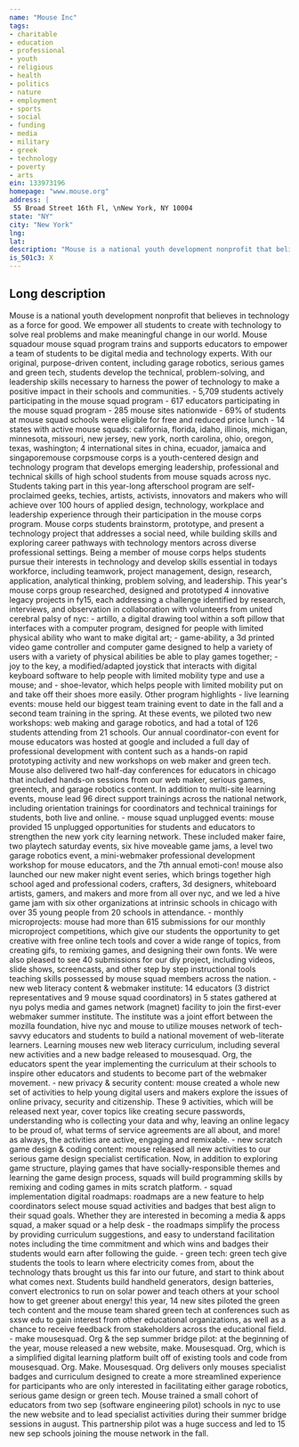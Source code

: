 ```yaml
---
name: "Mouse Inc"
tags:
- charitable
- education
- professional
- youth
- religious
- health
- politics
- nature
- employment
- sports
- social
- funding
- media
- military
- greek
- technology
- poverty
- arts
ein: 133973196
homepage: "www.mouse.org"
address: |
 55 Broad Street 16th Fl, \nNew York, NY 10004
state: "NY"
city: "New York"
lng: 
lat: 
description: "Mouse is a national youth development nonprofit that believes in technology as a force for good. We empower all students to create with technology to solve real problems and make meaningful change in our world. "
is_501c3: X
---
```


## Long description

Mouse is a national youth development nonprofit that believes in technology as a force for good. We empower all students to create with technology to solve real problems and make meaningful change in our world. Mouse squadour mouse squad program trains and supports educators to empower a team of students to be digital media and technology experts. With our original, purpose-driven content, including garage robotics, serious games and green tech, students develop the technical, problem-solving, and leadership skills necessary to harness the power of technology to make a positive impact in their schools and communities. - 5,709 students actively participating in the mouse squad program - 617 educators participating in the mouse squad program - 285 mouse sites nationwide - 69% of students at mouse squad schools were eligible for free and reduced price lunch - 14 states with active mouse squads: california, florida, idaho, illinois, michigan, minnesota, missouri, new jersey, new york, north carolina, ohio, oregon, texas, washington; 4 international sites in china, ecuador, jamaica and singaporemouse corpsmouse corps is a youth-centered design and technology program that develops emerging leadership, professional and technical skills of high school students from mouse squads across nyc. Students taking part in this year-long afterschool program are self-proclaimed geeks, techies, artists, activists, innovators and makers who will achieve over 100 hours of applied design, technology, workplace and leadership experience through their participation in the mouse corps program. Mouse corps students brainstorm, prototype, and present a technology project that addresses a social need, while building skills and exploring career pathways with technology mentors across diverse professional settings. Being a member of mouse corps helps students pursue their interests in technology and develop skills essential in todays workforce, including teamwork, project management, design, research, application, analytical thinking, problem solving, and leadership. This year's mouse corps group researched, designed and prototyped 4 innovative legacy projects in fy15, each addressing a challenge identified by research, interviews, and observation in collaboration with volunteers from united cerebral palsy of nyc: - artillo, a digital drawing tool within a soft pillow that interfaces with a computer program, designed for people with limited physical ability who want to make digital art; - game-ability, a 3d printed video game controller and computer game designed to help a variety of users with a variety of physical abilities be able to play games together; - joy to the key, a modified/adapted joystick that interacts with digital keyboard software to help people with limited mobility type and use a mouse; and - shoe-levator, which helps people with limited mobility put on and take off their shoes more easily. Other program highlights - live learning events: mouse held our biggest team training event to date in the fall and a second team training in the spring. At these events, we piloted two new workshops: web making and garage robotics, and had a total of 126 students attending from 21 schools. Our annual coordinator-con event for mouse educators was hosted at google and included a full day of professional development with content such as a hands-on rapid prototyping activity and new workshops on web maker and green tech. Mouse also delivered two half-day conferences for educators in chicago that included hands-on sessions from our web maker, serious games, greentech, and garage robotics content. In addition to multi-site learning events, mouse lead 96 direct support trainings across the national network, including orientation trainings for coordinators and technical trainings for students, both live and online. - mouse squad unplugged events: mouse provided 15 unplugged opportunities for students and educators to strengthen the new york city learning network. These included maker faire, two playtech saturday events, six hive moveable game jams, a level two garage robotics event, a mini-webmaker professional development workshop for mouse educators, and the 7th annual emoti-con! mouse also launched our new maker night event series, which brings together high school aged and professional coders, crafters, 3d designers, whiteboard artists, gamers, and makers and more from all over nyc, and we led a hive game jam with six other organizations at intrinsic schools in chicago with over 35 young people from 20 schools in attendance. - monthly microprojects: mouse had more than 615 submissions for our monthly microproject competitions, which give our students the opportunity to get creative with free online tech tools and cover a wide range of topics, from creating gifs, to remixing games, and designing their own fonts. We were also pleased to see 40 submissions for our diy project, including videos, slide shows, screencasts, and other step by step instructional tools teaching skills possessed by mouse squad members across the nation. - new web literacy content & webmaker institute: 14 educators (3 district representatives and 9 mouse squad coordinators) in 5 states gathered at nyu polys media and games network (magnet) facility to join the first-ever webmaker summer institute. The institute was a joint effort between the mozilla foundation, hive nyc and mouse to utilize mouses network of tech-savvy educators and students to build a national movement of web-literate learners. Learning mouses new web literacy curriculum, including several new activities and a new badge released to mousesquad. Org, the educators spent the year implementing the curriculum at their schools to inspire other educators and students to become part of the webmaker movement. - new privacy & security content: mouse created a whole new set of activities to help young digital users and makers explore the issues of online privacy, security and citizenship. These 9 activities, which will be released next year, cover topics like creating secure passwords, understanding who is collecting your data and why, leaving an online legacy to be proud of, what terms of service agreements are all about, and more! as always, the activities are active, engaging and remixable. - new scratch game design & coding content: mouse released all new activities to our serious game design specialist certification. Now, in addition to exploring game structure, playing games that have socially-responsible themes and learning the game design process, squads will build programming skills by remixing and coding games in mits scratch platform. - squad implementation digital roadmaps: roadmaps are a new feature to help coordinators select mouse squad activities and badges that best align to their squad goals. Whether they are interested in becoming a media & apps squad, a maker squad or a help desk - the roadmaps simplify the process by providing curriculum suggestions, and easy to understand facilitation notes including the time commitment and which wins and badges their students would earn after following the guide. - green tech: green tech give students the tools to learn where electricity comes from, about the technology thats brought us this far into our future, and start to think about what comes next. Students build handheld generators, design batteries, convert electronics to run on solar power and teach others at your school how to get greener about energy! this year, 14 new sites piloted the green tech content and the mouse team shared green tech at conferences such as sxsw edu to gain interest from other educational organizations, as well as a chance to receive feedback from stakeholders across the educational field. - make mousesquad. Org & the sep summer bridge pilot: at the beginning of the year, mouse released a new website, make. Mousesquad. Org, which is a simplified digital learning platform built off of existing tools and code from mousesquad. Org. Make. Mousesquad. Org delivers only mouses specialist badges and curriculum designed to create a more streamlined experience for participants who are only interested in facilitating either garage robotics, serious game design or green tech. Mouse trained a small cohort of educators from two sep (software engineering pilot) schools in nyc to use the new website and to lead specialist activities during their summer bridge sessions in august. This partnership pilot was a huge success and led to 15 new sep schools joining the mouse network in the fall. 
